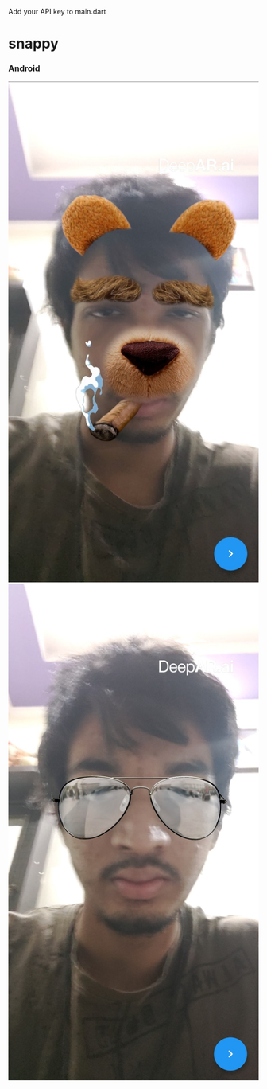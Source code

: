 Add your API key to main.dart
# snappy


### Android
![](https://github.com/chirag-goel360/Snappy/blob/main/android1.jpg)
![](https://github.com/chirag-goel360/Snappy/blob/main/android2.jpg)
